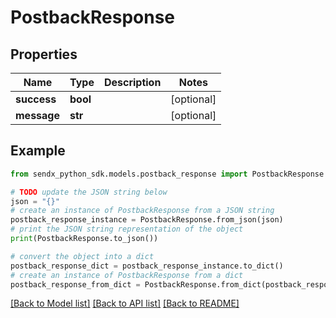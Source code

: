 # PostbackResponse


## Properties

Name | Type | Description | Notes
------------ | ------------- | ------------- | -------------
**success** | **bool** |  | [optional] 
**message** | **str** |  | [optional] 

## Example

```python
from sendx_python_sdk.models.postback_response import PostbackResponse

# TODO update the JSON string below
json = "{}"
# create an instance of PostbackResponse from a JSON string
postback_response_instance = PostbackResponse.from_json(json)
# print the JSON string representation of the object
print(PostbackResponse.to_json())

# convert the object into a dict
postback_response_dict = postback_response_instance.to_dict()
# create an instance of PostbackResponse from a dict
postback_response_from_dict = PostbackResponse.from_dict(postback_response_dict)
```
[[Back to Model list]](../README.md#documentation-for-models) [[Back to API list]](../README.md#documentation-for-api-endpoints) [[Back to README]](../README.md)


